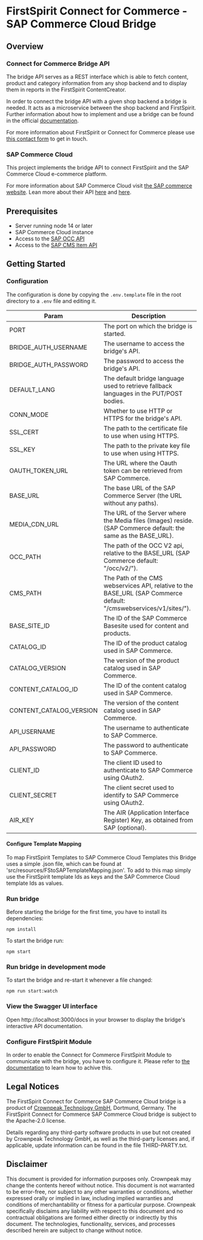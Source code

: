 # FirstSpirit Connect for Commerce - SAP Commerce Cloud Bridge

## Overview

### Connect for Commerce Bridge API

The bridge API serves as a REST interface which is able to fetch content, product and category information from any shop backend and to display them in reports in the FirstSpirit ContentCreator.

In order to connect the bridge API with a given shop backend a bridge is needed. It acts as a microservice between the shop backend and FirstSpirit. Further information about how to implement and use a bridge can be found in the official [documentation](https://docs.e-spirit.com/ecom/fsconnect-com/FirstSpirit_Connect_for_Commerce_Documentation_EN.html).

For more information about FirstSpirit or Connect for Commerce please use [this contact form](https://www.crownpeak.com/contact-us) to get in touch.

### SAP Commerce Cloud

This project implements the bridge API to connect FirstSpirit and the SAP Commerce Cloud e-commerce platform.

For more information about SAP Commerce Cloud visit [the SAP commerce website](https://www.sap.com/products/crm/e-commerce-platforms.html).
Lean more about their API [here](https://help.sap.com/docs/SAP_COMMERCE/4c33bf189ab9409e84e589295c36d96e/620a19f591cf4846a0160c74754c43b2.html?version=1905&locale=en-US) and [here](https://help.sap.com/docs/SAP_COMMERCE/9d346683b0084da2938be8a285c0c27a/95e7d463fe704627a153685ff6a581e3.html?version=1811&locale=en-US).


## Prerequisites
- Server running node 14 or later
- SAP Commerce Cloud instance
- Access to the [SAP OCC API](https://help.sap.com/docs/SAP_COMMERCE/4c33bf189ab9409e84e589295c36d96e/620a19f591cf4846a0160c74754c43b2.html?version=1905&locale=en-US)
- Access to the [SAP CMS Item API](https://help.sap.com/docs/SAP_COMMERCE/9d346683b0084da2938be8a285c0c27a/95e7d463fe704627a153685ff6a581e3.html?version=1811&locale=en-US)

## Getting Started

### Configuration
The configuration is done by copying the `.env.template` file in the root directory to a `.env` file and editing it.

| Param                   | Description                                                                                                        |
|-------------------------|--------------------------------------------------------------------------------------------------------------------|
| PORT                    | The port on which the bridge is started.                                                                           |
| BRIDGE_AUTH_USERNAME    | The username to access the bridge's API.                                                                           |
| BRIDGE_AUTH_PASSWORD    | The password to access the bridge's API.                                                                           |
| DEFAULT_LANG            | The default bridge language used to retrieve fallback languages in the PUT/POST bodies.             |
| CONN_MODE               | Whether to use HTTP or HTTPS for the bridge's API.                                                                 |
| SSL_CERT                | The path to the certificate file to use when using HTTPS.                                                          |
| SSL_KEY                 | The path to the private key file to use when using HTTPS.                                                          |
| OAUTH_TOKEN_URL         | The URL where the Oauth token can be retrieved from SAP Commerce.                                                  |
| BASE_URL                | The base URL of the SAP Commerce Server (the URL without any paths).                                               |
| MEDIA_CDN_URL           | The URL of the Server where the Media files (Images) reside. (SAP Commerce default: the same as the BASE_URL).     |
| OCC_PATH                | The path of the OCC V2 api, relative to the BASE_URL (SAP Commerce default: "/occ/v2/").                           |
| CMS_PATH                | The Path of the CMS webservices API, relative to the BASE_URL (SAP Commerce default: "/cmswebservices/v1/sites/"). |
| BASE_SITE_ID            | The ID of the SAP Commerce Basesite used for content and products.                                                 |
| CATALOG_ID              | The ID of the product catalog used in SAP Commerce.                                                                |
| CATALOG_VERSION         | The version of the product catalog used in SAP Commerce.                                                           |
| CONTENT_CATALOG_ID      | The ID of the content catalog used in SAP Commerce.                                                                |
| CONTENT_CATALOG_VERSION | The version of the content catalog used in SAP Commerce.                                                           |
| API_USERNAME            | The username to authenticate to SAP Commerce.                                                                      |
| API_PASSWORD            | The password to authenticate to SAP Commerce.                                                                      |
| CLIENT_ID               | The client ID used to authenticate to SAP Commerce using OAuth2.                                                   |
| CLIENT_SECRET           | The client secret used to identify to SAP Commerce using OAuth2.                                                   |
| AIR_KEY                 | The AIR (Application Interface Register) Key, as obtained from SAP (optional).                                     |

#### Configure Template Mapping
To map FirstSpirit Templates to SAP Commerce Cloud Templates this Bridge uses a simple .json file, which can be found at 'src/resources/FStoSAPTemplateMapping.json'.
To add to this map simply use the FirstSpirit template Ids as keys and the SAP Commerce Cloud template Ids as values.

### Run bridge
Before starting the bridge for the first time, you have to install its dependencies:
```
npm install
```

To start the bridge run:

```
npm start
```

### Run bridge in development mode
To start the bridge and re-start it whenever a file changed:
```
npm run start:watch
```

### View the Swagger UI interface

Open http://localhost:3000/docs in your browser to display the bridge's interactive API documentation.

### Configure FirstSpirit Module
In order to enable the Connect for Commerce FirstSpirit Module to communicate with the bridge, you have to configure it. Please refer to [the documentation](https://docs.e-spirit.com/ecom/fsconnect-com/FirstSpirit_Connect_for_Commerce_Documentation_EN.html#install_pcomp) to learn how to achive this. 

## Legal Notices
The FirstSpirit Connect for Commerce SAP Commerce Cloud bridge is a product of [Crownpeak Technology GmbH](https://www.crownpeak.com), Dortmund, Germany. The FirstSpirit Connect for Commerce SAP Commerce Cloud bridge is subject to the Apache-2.0 license.

Details regarding any third-party software products in use but not created by Crownpeak Technology GmbH, as well as the third-party licenses and, if applicable, update information can be found in the file THIRD-PARTY.txt.

## Disclaimer
This document is provided for information purposes only. Crownpeak may change the contents hereof without notice. This document is not warranted to be error-free, nor subject to any other warranties or conditions, whether expressed orally or implied in law, including implied warranties and conditions of merchantability or fitness for a particular purpose. Crownpeak specifically disclaims any liability with respect to this document and no contractual obligations are formed either directly or indirectly by this document. The technologies, functionality, services, and processes described herein are subject to change without notice.